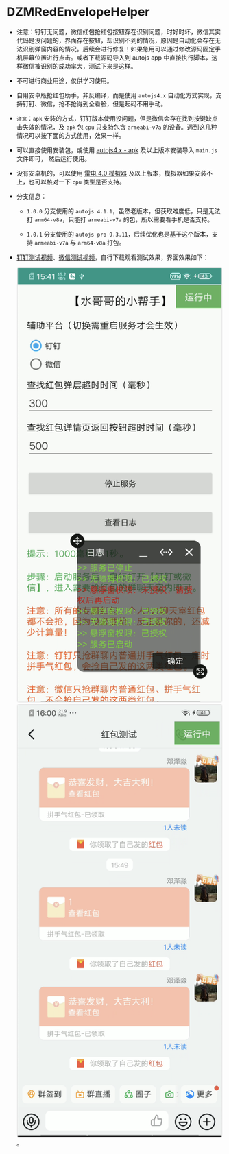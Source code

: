 # DZMRedEnvelopeHelper

- 注意：钉钉无问题，微信红包抢红包按钮存在识别问题，时好时坏，微信其实代码是没问题的，界面存在按钮，却识别不到的情况，原因是自动化会存在无法识别弹窗内容的情况。后续会进行修复！如果急用可以通过修改源码固定手机屏幕位置进行点击。或者下载源码导入到 autojs app 中直接执行脚本，这样微信被识别的成功率大，测试下来是这样。

- 不可进行商业用途，仅供学习使用。

- 自用安卓版抢红包助手，非反编译，而是使用 `autojs4.x` 自动化方式实现，支持钉钉、微信，抢不抢得到全看脸，但是起码不用手动。

- `注意`：`apk` 安装的方式，钉钉版本使用没问题，但是微信会存在找到按键缺点击失效的情况，及 `apk` 包 `cpu` 只支持包含 `armeabi-v7a` 的设备。遇到这几种情况可以按下面的方式使用，效果一样。

- 可以直接使用安装包，或使用 [autojs4.x - apk](https://github.com/dengzemiao/DZMAutojsTools) 及以上版本安装导入 `main.js` 文件即可， 然后运行使用。

- 没有安卓机的，可以使用 [雷电 4.0 模拟器](https://github.com/dengzemiao/DZMAutojsTools/blob/main/ldplayerinst4_4.0.83.exe) 及以上版本，模拟器如果安装不上，也可以核对一下 `cpu` 类型是否支持。

- 分支信息：

  - `1.0.0` 分支使用的 `autojs 4.1.1`，虽然老版本，但获取难度低，只是无法打 `arm64-v8a`，只能打 `armeabi-v7a` 的包，所以需要看手机是否支持。

  - `1.0.1` 分支使用的 `autojs pro 9.3.11`，后续优化也是基于这个版本，支持 `armeabi-v7a` 与 `arm64-v8a` 打包。

- [钉钉测试视频](./hb_dd.mp4)、[微信测试视频](./hb_wx.mp4)，自行下载观看测试效果，界面效果如下：

  ![运行效果 1](demo1.png) ![运行效果 2](demo2.png)。
